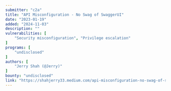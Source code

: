 ```yaml
---
submitter: "c2a"
title: "API Misconfiguration - No Swag of SwaggerUI"
date: "2023-01-19"
added: "2024-11-03"
description: ""
vulnerabilities: [
    "Security misconfiguration", "Privilege escalation"
]
programs: [
    "undisclosed"
]
authors: [
    "Jerry Shah (@Jerry)"
]
bounty: "undisclosed"
link: "https://shahjerry33.medium.com/api-misconfiguration-no-swag-of-swaggerui-9b43135346be"
---
```




